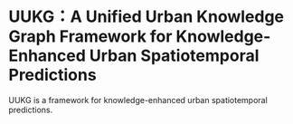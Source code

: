 # UUKG：A Unified Urban Knowledge Graph Framework for Knowledge-Enhanced Urban Spatiotemporal Predictions

UUKG is a framework for knowledge-enhanced urban spatiotemporal predictions.